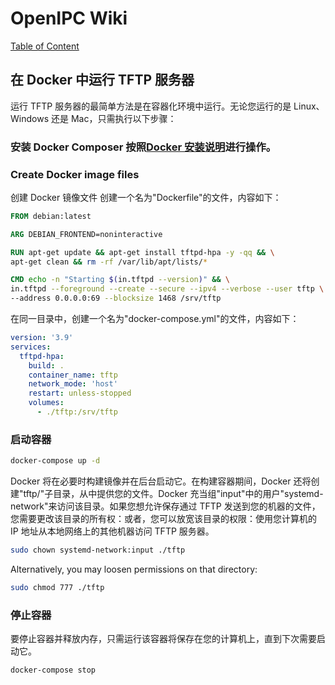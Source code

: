 # OpenIPC Wiki
[Table of Content](../README.zh.md)

在 Docker 中运行 TFTP 服务器 
-------------------------------

运行 TFTP 服务器的最简单方法是在容器化环境中运行。无论您运行的是 Linux、Windows 还是 Mac，只需执行以下步骤：

### 安装 Docker Composer 按照[Docker 安装说明][1]进行操作。

### Create Docker image files
创建 Docker 镜像文件 创建一个名为"Dockerfile"的文件，内容如下： 
```dockerfile
FROM debian:latest

ARG DEBIAN_FRONTEND=noninteractive

RUN apt-get update && apt-get install tftpd-hpa -y -qq && \
apt-get clean && rm -rf /var/lib/apt/lists/*

CMD echo -n "Starting $(in.tftpd --version)" && \
in.tftpd --foreground --create --secure --ipv4 --verbose --user tftp \
--address 0.0.0.0:69 --blocksize 1468 /srv/tftp
```

在同一目录中，创建一个名为"docker-compose.yml"的文件，内容如下：
```yaml
version: '3.9'
services:
  tftpd-hpa:
    build: .
    container_name: tftp
    network_mode: 'host'
    restart: unless-stopped
    volumes:
      - ./tftp:/srv/tftp
```

### 启动容器
```bash
docker-compose up -d
```
Docker 将在必要时构建镜像并在后台启动它。在构建容器期间，Docker 还将创建"tftp/"子目录，从中提供您的文件。Docker 充当组"input"中的用户"systemd-network"来访问该目录。如果您想允许保存通过 TFTP 发送到您的机器的文件，您需要更改该目录的所有权：或者，您可以放宽该目录的权限：使用您计算机的 IP 地址从本地网络上的其他机器访问 TFTP 服务器。

```bash
sudo chown systemd-network:input ./tftp
```
Alternatively, you may loosen permissions on that directory:
```bash
sudo chmod 777 ./tftp
```
### 停止容器
要停止容器并释放内存，只需运行该容器将保存在您的计算机上，直到下次需要启动它。
```bash
docker-compose stop
```

[1]: https://docs.docker.com/compose/install/
